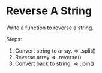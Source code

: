 # Reverse A String

Write a function to reverse a string.

Steps:
1. Convert string to array.
    => .split()
2. Reverse array
    => .reverse()
3. Convert back to string.
    => .join()

